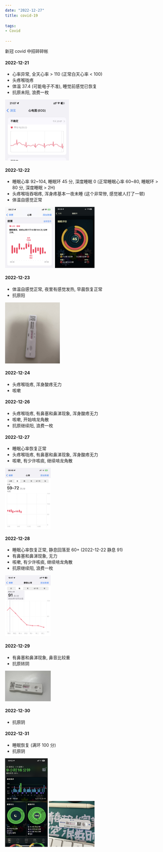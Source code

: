 ```yaml
---
date: "2022-12-27"
title: covid-19

tags:
- Covid

---
```


新冠 covid 中招碎碎帐

#### 2022-12-21

- 心率异常, 全天心率 > 110 (正常白天心率 < 100)
- 头疼喉咙疼
- 体温 37.4 (可能电子不准), 睡觉前感觉已恢复
- 抗原未阳, 浪费一枚

<img src="2022-12-21-ecg.jpeg" height="200" width="210"/>

#### 2022-12-22

- 睡眠心率 92~104, 睡眠环 45 分, 深度睡眠 0 (正常睡眠心率 60~80, 睡眠环 > 80 分, 深度睡眠 > 2H)
- 头疼喉咙吞咽疼, 浑身疼基本一夜未睡 (这个非常惨, 感觉被人打了一顿)
- 体温自感觉正常

<img src="2022-12-22-sleep.jpeg" height="200" width="160"/>
<img src="2022-12-22-autosleep.jpeg" height="200" width="130"/>

#### 2022-12-23

- 体温自感觉正常, 夜里有感觉发热, 早晨恢复正常
- 抗原阳

<img src="2022-12-23-positive.jpeg" height="200" width="180"/>

#### 2022-12-24

- 头疼喉咙疼, 浑身酸疼无力
- 咳嗽

#### 2022-12-26

- 头疼喉咙疼, 有鼻塞和鼻涕现象, 浑身酸疼无力
- 咳嗽, 开始啃龙角散
- 抗原继续阳, 浪费一枚

#### 2022-12-27

- 睡眠心率恢复正常
- 头疼喉咙疼, 有鼻塞和鼻涕现象, 浑身酸疼无力
- 咳嗽, 有少许咳痰, 继续啃龙角散

<img src="2022-12-27-sleep.jpeg" height="200" width="150"/>

#### 2022-12-28

- 睡眠心率恢复正常, 静息回落至 60+ (2022-12-22 静息 91)
- 有鼻塞和鼻涕现象, 无力
- 咳嗽, 有少许咳痰, 继续啃龙角散
- 抗原继续阳, 浪费一枚

<img src="2022-12-28-rest.jpeg" height="200" width="150"/>

#### 2022-12-29

- 有鼻塞和鼻涕现象, 鼻音比较重
- 抗原转阴

<img src="2022-12-29-negative.jpeg" height="100" width="150"/>

#### 2022-12-30

- 抗原阴

#### 2022-12-31

- 睡眠恢复 (满环 100 分)
- 抗原阴

<img src="2022-12-31-autosleep.png" height="290" width="140"/>

<img src="2022-12-31-negative.jpeg" height="150" width="150"/>